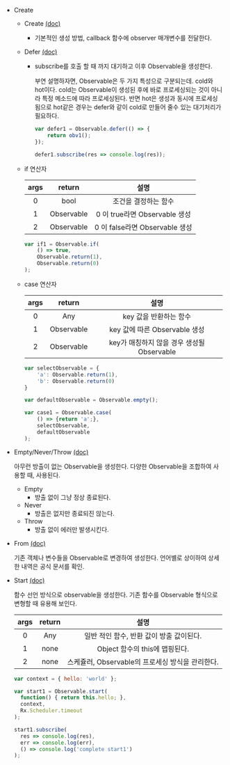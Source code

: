 * Create
  * Create [(doc)](http://reactivex.io/documentation/operators/create.html)
    * 기본적인 생성 방법, callback 함수에 observer 매개변수를 전달한다.
  * Defer [(doc)](http://reactivex.io/documentation/operators/defer.html)
    * subscribe를 호출 할 때 까지 대기하고 이후 Observable을 생성한다.

      부연 설명하자면, Observable은 두 가지 특성으로 구분되는데.
      cold와 hot이다. cold는 Observable이 생성된 후에 바로 프로세싱되는
      것이 아니라 특정 메소드에 따라 프로세싱된다. 반면 hot은 생성과 동시에
      프로세싱 됨으로 hot같은 경우는 defer와 같이 cold로 만들어 줄수 있는
      대기처리가 필요하다.

      ```javascript
      var defer1 = Observable.defer(() => {
          return obv1();
      });

      defer1.subscribe(res => console.log(res));

      ```

  * if 연산자

     args|return|설명
    :-:|:-:|:-:
     0|bool|조건을 결정하는 함수 
     1|Observable|0 이 true라면 Observable 생성
     2|Observable|0 이 false라면 Observable 생성

    ```javascript
    var if1 = Observable.if(
        () => true,
        Observable.return(1),
        Observable.return(0)
    );
    
    ```

  * case 연산자

     args|return|설명
    :-:|:-:|:-:
     0|Any|key 값을 반환하는 함수
     1|Observable|key 값에 따른 Observable 생성 
     2|Observable|key가 매칭하지 않을 경우 생성될 Observable
    
    ```javascript
    var selectObservable = {
        'a': Observable.return(1),
        'b': Observable.return(0)
    }

    var defaultObservable = Observable.empty();

    var case1 = Observable.case(
        () => {return 'a';},
        selectObservable,
        defaultObservable
    );
    
    ```

* Empty/Never/Throw [(doc)](http://reactivex.io/documentation/operators/empty-never-throw.html)
        
  아무런 방출이 없는 Observable을 생성한다.
  다양한 Observable을 조합하여 사용할 때, 사용된다.

  * Empty
      * 방출 없이 그냥 정상 종료된다.
  * Never
      * 방출은 없지만 종료되진 않는다.
  * Throw
      * 방출 없이 에러만 발생시킨다.

* From [(doc)](http://reactivex.io/documentation/operators/from.html)
        
  기존 객체나 변수들을 Observable로 변경하여 생성한다.
  언어별로 상이하여 상세한 내역은 공식 문서를 확인.

* Start [(doc)](http://reactivex.io/documentation/operators/start.html)

  함수 선언 방식으로 observable을 생성한다.
  기존 함수를 Observable 형식으로 변형할 때 유용해 보인다.

  args|return|설명
  :-:|:-:|:-:
  0|Any|일반 적인 함수, 반환 값이 방출 값이된다. 
  1|none|Object 함수의 this에 맵핑된다.
  2|none|스케쥴러, Observable의 프로세싱 방식을 관리한다. 

  ```javascript
  var context = { hello: 'world' };

  var start1 = Observable.start(
    function() { return this.hello; },
    context,
    Rx.Scheduler.timeout
  );

  start1.subscribe(
    res => console.log(res),
    err => console.log(err),
    () => console.log('complete start1')
  );
  ```
